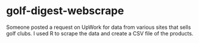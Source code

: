 # golf-digest-webscrape
Someone posted a request on UpWork for data from various sites that sells golf clubs. I used R to scrape the data and create a CSV file of the products.
